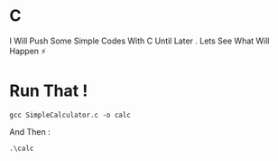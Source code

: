 # C
I Will Push Some Simple Codes With C Until Later . Lets See What Will Happen :zap:


<h1>Run That !</h1>

    gcc SimpleCalculator.c -o calc
    
And Then : 

    .\calc
